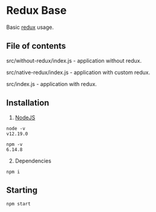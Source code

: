 # Redux Base
Basic [redux](https://redux.js.org/) usage.

## File of contents
<p>src/without-redux/index.js - application without redux.</p>
<p>src/native-redux/index.js - application with custom redux.</p>
<p> src/index.js - application with redux.</p>

## Installation
1. [NodeJS](https://nodejs.org/)

```
node -v
v12.19.0

npm -v
6.14.8
```

2. Dependencies

```
npm i
```

## Starting
```
npm start
```
